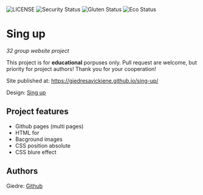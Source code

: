 ![LICENSE](https://img.shields.io/badge/license-MIT-blue.svg?style=flat-square)
![Security Status](https://img.shields.io/security-headers?label=Security&url=https%3A%2F%2Fgithub.com&style=flat-square)
![Gluten Status](https://img.shields.io/badge/Gluten-Free-green.svg)
![Eco Status](https://img.shields.io/badge/ECO-Friendly-green.svg)

# Sing up

_32 group website project_

This project is for **educational** porpuses only. Pull request are welcome, but priority for project authors! Thank you for your cooperation!

Site published at:  https://giedresavickiene.github.io/sing-up/

Design: [Sing up](https://cdn.discordapp.com/attachments/850245533838868480/850246368214908970/day1dr.png)

## Project features

- Github pages (multi pages)
- HTML for
- Bacground images
- CSS position absolute
- CSS blure effect



## Authors

Giedre: [Github](https://github.com/GiedreSavickiene/mergaite)